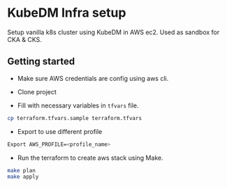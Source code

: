 # KubeDM Infra setup

Setup vanilla k8s cluster using KubeDM in AWS ec2. Used as sandbox for CKA & CKS.  

## Getting started

* Make sure AWS credentials are config using aws cli.
* Clone project 

* Fill with necessary variables in `tfvars` file.
```sh
cp terraform.tfvars.sample terraform.tfvars
```
* Export to use different profile
```sh
Export AWS_PROFILE=<profile_name>
```
* Run the terraform to create aws stack using Make.
```sh
make plan
make apply
```